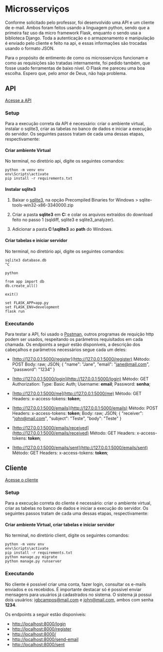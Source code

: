 # Microsserviços

Conforme solicitado pelo professor, foi desenvolvido uma API e um cliente de e-mail. Ambos foram feitos usando a linguagem python, sendo que a primeira faz uso da micro framework Flask, enquanto o sendo usa a biblioteca Django. Toda a autenticação e o armazenamento e manipulação é enviado pelo cliente e feito na api, e essas informações são trocadas usando o formato JSON. 

Para o propósito de entimento de como os microsserviços funcionam e como as requisições são tratadas internamente, foi pedido também, que fosse usado ferramentas de baixo nível. O Flask me pareceu uma boa escolha. Espero que, pelo amor de Deus, não haja problema.

## API

[Acesse a API](https://sdmail-api.herokuapp.com/)

### Setup

Para a execução correta da API é necessário: criar o ambiente virtual, instalar o sqlite3, criar as tabelas no banco de dados e iniciar a execução do servidor. Os seguintes passos tratam de cada uma dessas etapas, respectivamente:

#### Criar ambiente Virtual

No terminal, no diretório api, digite os seguintes comandos:

```
python -m venv env
env\Scripts\activate
pip install -r requirements.txt
```

#### Instalar sqlite3

1. Baixar o [sqlite3](https://sqlite.org/download.html), na opção Precompiled Binaries for Windows > sqlite-tools-win32-x86-3340000.zip

2. Criar a pasta **sqlite3** em **C:** e colar os arquivos extraídos do download feito no passo 1 (sqldiff, sqlite3 e sqlite3_analyzer).

2. Adicionar a pasta **C:\sqlite3** ao **path** do Windows.

#### Criar tabelas e iniciar servidor

No terminal, no diretório api, digite os seguintes comandos:

```
sqlite3 database.db
^C

python

from app import db
db.create_all()

exit()

set FLASK_APP=app.py
set FLASK_ENV=development
flask run
```

### Executando

Para testar a API, foi usado o [Postman](https://www.postman.com/downloads/), outros programas de requição http podem ser usados, respeitando os parâmetros requisitados em cada chamada. Os endpoints a seguir estão disponíveis, a descrição dos cabeçalhos e parâmetros necessários segue cada um deles:

* [http://127.0.0.1:5000/register](http://127.0.0.1:5000/register)
Método: POST
Body: 
    raw; 
    JSON;
    {
        "name": "Jane",
        "email": "jane@mail.com",
        "password": "1234"
    }

* [http://127.0.0.1:5000/login](http://127.0.0.1:5000/login)
Método: GET
Authorization: Type: Basic Auth; Username: **email**; Password: **senha**;

* [http://127.0.0.1:5000/me](http://127.0.0.1:5000/me)
Método: GET
Headers: x-access-tokens: **token**;

* [http://127.0.0.1:5000/emails](http://127.0.0.1:5000/emails)
Método: POST
Headers: x-access-tokens: **token**;
Body: 
    raw; 
    JSON; 
    {
        "receiver": "john@mail.com",
        "subject": "Teste",
        "body": "Teste"
    }

* [http://127.0.0.1:5000/emails/received](http://127.0.0.1:5000/emails/received)
Método: GET
Headers: x-access-tokens: **token**;

* [http://127.0.0.1:5000/emails/sent](http://127.0.0.1:5000/emails/sent)
Método: GET
Headers: x-access-tokens: **token**;

## Cliente

[Acesse o cliente](https://sdmail.herokuapp.com)

### Setup

Para a execução correta do cliente é necessário: criar o ambiente virtual, criar as tabelas no banco de dados e iniciar a execução do servidor. Os seguintes passos tratam de cada uma dessas etapas, respectivamente:

#### Criar ambiente Virtual, criar tabelas e iniciar servidor

No terminal, no diretório client, digite os seguintes comandos:

```
python -m venv env
env\Scripts\activate
pip install -r requirements.txt
python manage.py migrate
python manage.py runserver
```

### Executando

No cliente é possível criar uma conta, fazer login, consultar os e-mails enviados e os recebidos. É importante destacar só é possível enviar mensagens para usuários já cadastrados no sistema. O sistema já possui dois usuários: igbcampos@mail.com e john@mail.com, ambos com senha **1234**.

Os endpoints a seguir estão disponíveis:

* [http://localhost:8000/login](http://localhost:8000/login)
* [http://localhost:8000/register](http://localhost:8000/register)
* [http://localhost:8000/](http://localhost:8000/)
* [http://localhost:8000/send-email](http://localhost:8000/send-email)
* [http://localhost:8000/sent](http://localhost:8000/sent)